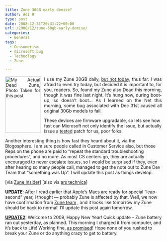 ```yaml
---
title: Zune 30GB early demise?
author: Adi R
type: post
date: 2008-12-31T20:31:22+00:00
url: /2008/12/zune-30gb-early-demise/
categories:
  - General
tags:
  - Consumerism
  - microsoft bug
  - Technology
  - Zune

---
```

<p align="justify">
  <img style="border-top-width: 0px; display: inline; border-left-width: 0px; border-bottom-width: 0px; margin: 0px 10px 5px 0px; border-right-width: 0px" title="My Actual Dead Zune, Photo Taken for this post" src="https://i2.wp.com/www.adir1.com/uploads/2008/12/img-2785.jpg?resize=115%2C181" border="0" alt="My Actual Dead Zune, Photo Taken for this post" width="115" height="181" align="left" data-recalc-dims="1" /> I use my Zune 30GB daily, <a href="http://zuneinsider.com/archive/2008/12/30/30-gb-zune-issue-update.aspx" target="_blank">but not today</a>, thus far. I was afraid to even try today, but decided it is important to, for you, readers. So, found my Zune also Dead this morning, though it was fine last night. It’s hung now, during boot-up, so doesn’t boot… As I learned on the Net this morning, some bug associated with Dec 31st caused all original 30Gb models to fail.
</p>

These devices are firmware upgradable, so lets see how fast can Microsoft not only identify the issue, but actually issue a <span style="text-decoration: underline;">tested</span> patch for us, poor folks.

Another interesting thing is how fast they heard about it, via the Blogosphere. I am sure people called in Customer Service also, but those Reps on the phone are paid to “repeat the standard troubleshooting procedures”, and no more. As most CS centers go, they are actually encouraged to never escalate issues, so I would be surprised if they, even after hearing so many people call, managed to get the note out to Zune Dev Team that “something was Up”. I will update this post as things develop.

[via <a href="http://zuneinsider.com/archive/2008/12/30/30-gb-zune-issue-update.aspx" target="_blank">Zune Insider</a>] [also via [ars technica][1]]

<span style="text-decoration: underline;"><strong>UPDATE</strong></span>: After I read earlier that Apple&#8217;s Macs are ready for special &#8220;leap-second&#8221; year, I thought &#8212; probably Zune is affected by that. Well, we now have confirmation from [Zune team][2] , and it looks like tomorrow my Zune should be back to normal! I&#8217;ll update this post again tomorrow.

**<span style="text-decoration: underline;">UPDATE2</span>**: Welcome to 2009, Happy New Year! Quick update &#8211; Zune battery ran out yesterday, as planned. This morning I charged it from computer, and it&#8217;s back to Life! Working fine, [as promised][3]! Hope none of you rushed to break your Zune or do anything crazy to get to battery.

 [1]: http://arstechnica.com/news.ars/post/20081231-30gb-zunes-prepare-for-new-year-by-locking-up.html
 [2]: http://forums.zune.net/showpost.aspx?postid=408989
 [3]: http://forums.zune.net/showpost.aspx?postid=408989 "Resolution for Zune 30GB Freezing Issue"